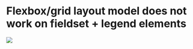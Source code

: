 # Flexbox/grid layout model does not work on fieldset + legend elements

[![](https://img.shields.io/endpoint?url=https://raw.githubusercontent.com/cncolder/demo/master/shields/codesandbox.json)](https://githubbox.com/cncolder/demo/tree/master/web-fieldset-legend-flex-layout)
